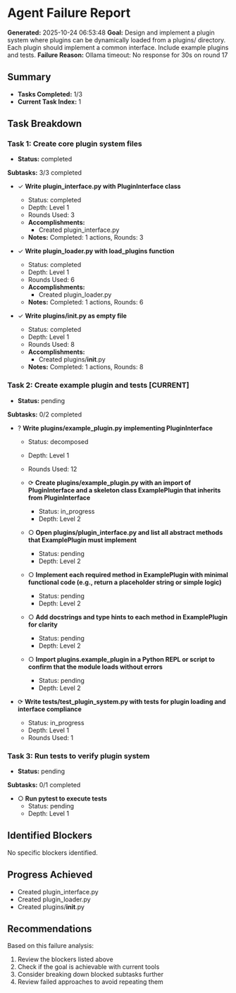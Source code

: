 # Agent Failure Report

**Generated:** 2025-10-24 06:53:48
**Goal:** Design and implement a plugin system where plugins can be dynamically loaded from a plugins/ directory. Each plugin should implement a common interface. Include example plugins and tests.
**Failure Reason:** Ollama timeout: No response for 30s on round 17

## Summary

- **Tasks Completed:** 1/3
- **Current Task Index:** 1

## Task Breakdown

### Task 1: Create core plugin system files 

- **Status:** completed

**Subtasks:** 3/3 completed

- ✓ **Write plugin_interface.py with PluginInterface class**
  - Status: completed
  - Depth: Level 1
  - Rounds Used: 3
  - **Accomplishments:**
    - Created plugin_interface.py
  - **Notes:** Completed: 1 actions, Rounds: 3

- ✓ **Write plugin_loader.py with load_plugins function**
  - Status: completed
  - Depth: Level 1
  - Rounds Used: 6
  - **Accomplishments:**
    - Created plugin_loader.py
  - **Notes:** Completed: 1 actions, Rounds: 6

- ✓ **Write plugins/__init__.py as empty file**
  - Status: completed
  - Depth: Level 1
  - Rounds Used: 8
  - **Accomplishments:**
    - Created plugins/__init__.py
  - **Notes:** Completed: 1 actions, Rounds: 8


### Task 2: Create example plugin and tests **[CURRENT]**

- **Status:** pending

**Subtasks:** 0/2 completed

- ? **Write plugins/example_plugin.py implementing PluginInterface**
  - Status: decomposed
  - Depth: Level 1
  - Rounds Used: 12

  - ⟳ **Create plugins/example_plugin.py with an import of PluginInterface and a skeleton class ExamplePlugin that inherits from PluginInterface**
    - Status: in_progress
    - Depth: Level 2

  - ○ **Open plugins/plugin_interface.py and list all abstract methods that ExamplePlugin must implement**
    - Status: pending
    - Depth: Level 2

  - ○ **Implement each required method in ExamplePlugin with minimal functional code (e.g., return a placeholder string or simple logic)**
    - Status: pending
    - Depth: Level 2

  - ○ **Add docstrings and type hints to each method in ExamplePlugin for clarity**
    - Status: pending
    - Depth: Level 2

  - ○ **Import plugins.example_plugin in a Python REPL or script to confirm that the module loads without errors**
    - Status: pending
    - Depth: Level 2

- ⟳ **Write tests/test_plugin_system.py with tests for plugin loading and interface compliance**
  - Status: in_progress
  - Depth: Level 1
  - Rounds Used: 1


### Task 3: Run tests to verify plugin system 

- **Status:** pending

**Subtasks:** 0/1 completed

- ○ **Run pytest to execute tests**
  - Status: pending
  - Depth: Level 1


## Identified Blockers

No specific blockers identified.

## Progress Achieved

- Created plugin_interface.py
- Created plugin_loader.py
- Created plugins/__init__.py

## Recommendations

Based on this failure analysis:
1. Review the blockers listed above
2. Check if the goal is achievable with current tools
3. Consider breaking down blocked subtasks further
4. Review failed approaches to avoid repeating them
